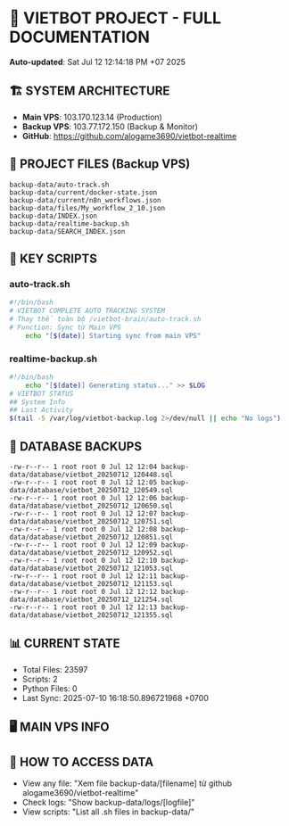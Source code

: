 # 🤖 VIETBOT PROJECT - FULL DOCUMENTATION
**Auto-updated**: Sat Jul 12 12:14:18 PM +07 2025

## 🏗️ SYSTEM ARCHITECTURE
- **Main VPS**: 103.170.123.14 (Production)
- **Backup VPS**: 103.77.172.150 (Backup & Monitor)
- **GitHub**: https://github.com/alogame3690/vietbot-realtime

## 📁 PROJECT FILES (Backup VPS)
```
backup-data/auto-track.sh
backup-data/current/docker-state.json
backup-data/current/n8n_workflows.json
backup-data/files/My_workflow_2_10.json
backup-data/INDEX.json
backup-data/realtime-backup.sh
backup-data/SEARCH_INDEX.json
```

## 🔧 KEY SCRIPTS
### auto-track.sh
```bash
#!/bin/bash
# VIETBOT COMPLETE AUTO TRACKING SYSTEM
# Thay thế toàn bộ /vietbot-brain/auto-track.sh
# Function: Sync từ Main VPS
    echo "[$(date)] Starting sync from main VPS"
```
### realtime-backup.sh
```bash
#!/bin/bash
    echo "[$(date)] Generating status..." >> $LOG
# VIETBOT STATUS
## System Info
## Last Activity
$(tail -5 /var/log/vietbot-backup.log 2>/dev/null || echo "No logs")
```

## 💾 DATABASE BACKUPS
```
-rw-r--r-- 1 root root 0 Jul 12 12:04 backup-data/database/vietbot_20250712_120448.sql
-rw-r--r-- 1 root root 0 Jul 12 12:05 backup-data/database/vietbot_20250712_120549.sql
-rw-r--r-- 1 root root 0 Jul 12 12:06 backup-data/database/vietbot_20250712_120650.sql
-rw-r--r-- 1 root root 0 Jul 12 12:07 backup-data/database/vietbot_20250712_120751.sql
-rw-r--r-- 1 root root 0 Jul 12 12:08 backup-data/database/vietbot_20250712_120851.sql
-rw-r--r-- 1 root root 0 Jul 12 12:09 backup-data/database/vietbot_20250712_120952.sql
-rw-r--r-- 1 root root 0 Jul 12 12:10 backup-data/database/vietbot_20250712_121053.sql
-rw-r--r-- 1 root root 0 Jul 12 12:11 backup-data/database/vietbot_20250712_121153.sql
-rw-r--r-- 1 root root 0 Jul 12 12:12 backup-data/database/vietbot_20250712_121254.sql
-rw-r--r-- 1 root root 0 Jul 12 12:13 backup-data/database/vietbot_20250712_121355.sql
```

## 📊 CURRENT STATE
- Total Files: 23597
- Scripts: 2
- Python Files: 0
- Last Sync: 2025-07-10 16:18:50.896721968 +0700

## 🖥️ MAIN VPS INFO


## 🚨 HOW TO ACCESS DATA
- View any file: "Xem file backup-data/[filename] từ github alogame3690/vietbot-realtime"
- Check logs: "Show backup-data/logs/[logfile]"
- View scripts: "List all .sh files in backup-data/"
